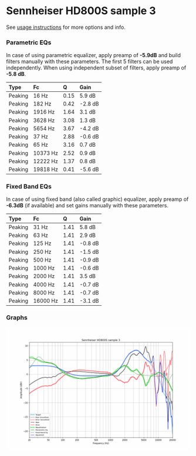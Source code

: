 # Sennheiser HD800S sample 3
See [usage instructions](https://github.com/jaakkopasanen/AutoEq#usage) for more options and info.

### Parametric EQs
In case of using parametric equalizer, apply preamp of **-5.9dB** and build filters manually
with these parameters. The first 5 filters can be used independently.
When using independent subset of filters, apply preamp of **-5.8 dB**.

| Type    | Fc       |    Q | Gain    |
|:--------|:---------|:-----|:--------|
| Peaking | 16 Hz    | 0.15 | 5.9 dB  |
| Peaking | 182 Hz   | 0.42 | -2.8 dB |
| Peaking | 1916 Hz  | 1.64 | 3.1 dB  |
| Peaking | 3628 Hz  | 3.08 | 1.3 dB  |
| Peaking | 5654 Hz  | 3.67 | -4.2 dB |
| Peaking | 37 Hz    | 2.88 | -0.6 dB |
| Peaking | 65 Hz    | 3.16 | 0.7 dB  |
| Peaking | 10373 Hz | 2.52 | 0.9 dB  |
| Peaking | 12222 Hz | 1.37 | 0.8 dB  |
| Peaking | 19818 Hz | 0.41 | -5.6 dB |

### Fixed Band EQs
In case of using fixed band (also called graphic) equalizer, apply preamp of **-6.3dB**
(if available) and set gains manually with these parameters.

| Type    | Fc       |    Q | Gain    |
|:--------|:---------|:-----|:--------|
| Peaking | 31 Hz    | 1.41 | 5.8 dB  |
| Peaking | 63 Hz    | 1.41 | 2.9 dB  |
| Peaking | 125 Hz   | 1.41 | -0.8 dB |
| Peaking | 250 Hz   | 1.41 | -1.5 dB |
| Peaking | 500 Hz   | 1.41 | -0.9 dB |
| Peaking | 1000 Hz  | 1.41 | -0.6 dB |
| Peaking | 2000 Hz  | 1.41 | 3.5 dB  |
| Peaking | 4000 Hz  | 1.41 | -0.7 dB |
| Peaking | 8000 Hz  | 1.41 | -0.7 dB |
| Peaking | 16000 Hz | 1.41 | -3.1 dB |

### Graphs
![](./Sennheiser%20HD800S%20sample%203.png)